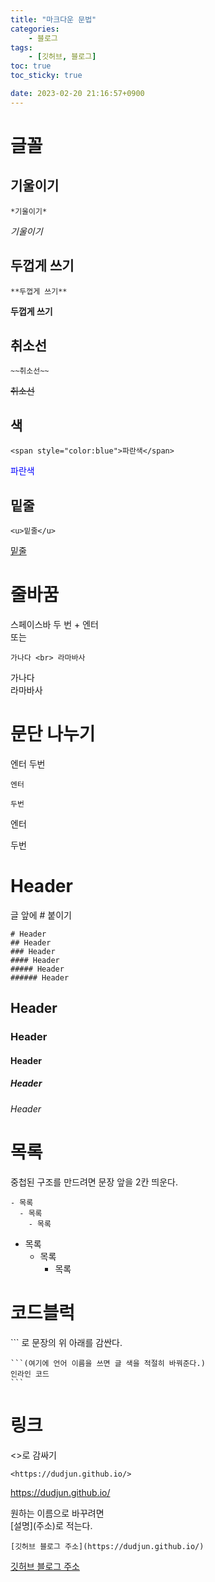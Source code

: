 ```yaml
---
title: "마크다운 문법"
categories:
    - 블로그
tags:
    - [깃허브, 블로그]
toc: true
toc_sticky: true

date: 2023-02-20 21:16:57+0900
---
```


# 글꼴

## 기울이기

```
*기울이기*
```
*기울이기*

## 두껍게 쓰기

```
**두껍게 쓰기**
```
**두껍게 쓰기**

## 취소선
```
~~취소선~~
```
~~취소선~~

## 색

```
<span style="color:blue">파란색</span>
```
<span style="color:blue">파란색</span>

## 밑줄

```
<u>밑줄</u>
```
<u>밑줄</u>

# 줄바꿈

스페이스바 두 번 + 엔터  
또는 <br>
```
가나다 <br> 라마바사
```
가나다 <br> 라마바사

# 문단 나누기
엔터 두번
```
엔터

두번
```
엔터

두번

# Header

글 앞에 # 붙이기
```
# Header
## Header
### Header
#### Header
##### Header
###### Header
```
## Header
### Header
#### Header
##### Header
###### Header

# 목록

중첩된 구조를 만드려면 문장 앞을 2칸 띄운다.

```
- 목록
  - 목록
    - 목록
```
- 목록
  - 목록
    - 목록

# 코드블럭

\``` 로 문장의 위 아래를 감싼다.
``````
```(여기에 언어 이름을 쓰면 글 색을 적절히 바꿔준다.)
인라인 코드
```
``````

# 링크

<>로 감싸기
```
<https://dudjun.github.io/>
```
<https://dudjun.github.io/>

원하는 이름으로 바꾸려면 \
\[설명](주소)로 적는다.
```
[깃허브 블로그 주소](https://dudjun.github.io/)
```
[깃허브 블로그 주소](https://dudjun.github.io/)